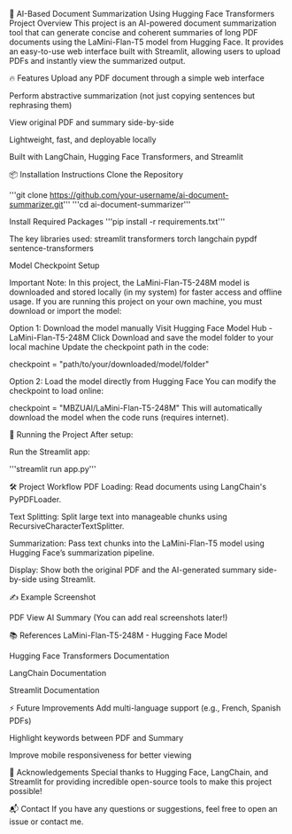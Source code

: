 📄 AI-Based Document Summarization Using Hugging Face Transformers
Project Overview
This project is an AI-powered document summarization tool that can generate concise and coherent summaries of long PDF documents using the LaMini-Flan-T5 model from Hugging Face.
It provides an easy-to-use web interface built with Streamlit, allowing users to upload PDFs and instantly view the summarized output.

🔥 Features
Upload any PDF document through a simple web interface

Perform abstractive summarization (not just copying sentences but rephrasing them)

View original PDF and summary side-by-side

Lightweight, fast, and deployable locally

Built with LangChain, Hugging Face Transformers, and Streamlit

📦 Installation Instructions
Clone the Repository

'''git clone https://github.com/your-username/ai-document-summarizer.git'''
'''cd ai-document-summarizer'''

Install Required Packages
'''pip install -r requirements.txt'''


The key libraries used:
streamlit
transformers
torch
langchain
pypdf
sentence-transformers

Model Checkpoint Setup

Important Note:
In this project, the LaMini-Flan-T5-248M model is downloaded and stored locally (in my system) for faster access and offline usage.
If you are running this project on your own machine, you must download or import the model:

Option 1: Download the model manually
Visit Hugging Face Model Hub - LaMini-Flan-T5-248M
Click Download and save the model folder to your local machine
Update the checkpoint path in the code:

checkpoint = "path/to/your/downloaded/model/folder"

Option 2: Load the model directly from Hugging Face
You can modify the checkpoint to load online:

checkpoint = "MBZUAI/LaMini-Flan-T5-248M"
This will automatically download the model when the code runs (requires internet).

🚀 Running the Project
After setup:

Run the Streamlit app:

'''streamlit run app.py'''


🛠️ Project Workflow
PDF Loading: Read documents using LangChain's PyPDFLoader.

Text Splitting: Split large text into manageable chunks using RecursiveCharacterTextSplitter.

Summarization: Pass text chunks into the LaMini-Flan-T5 model using Hugging Face’s summarization pipeline.

Display: Show both the original PDF and the AI-generated summary side-by-side using Streamlit.

✍️ Example Screenshot

PDF View	AI Summary
(You can add real screenshots later!)

📚 References
LaMini-Flan-T5-248M - Hugging Face Model

Hugging Face Transformers Documentation

LangChain Documentation

Streamlit Documentation

⚡ Future Improvements
Add multi-language support (e.g., French, Spanish PDFs)

Highlight keywords between PDF and Summary

Improve mobile responsiveness for better viewing

🙏 Acknowledgements
Special thanks to Hugging Face, LangChain, and Streamlit for providing incredible open-source tools to make this project possible!

📬 Contact
If you have any questions or suggestions, feel free to open an issue or contact me.
